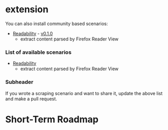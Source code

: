 # extension

You can also install community based scenarios:
- [Readability](https://github.com/a1sabau/gsf-extension-readability) - [v0.1.0](https://registry.npmjs.org/gsf-extension-readability/0.1.0)
  - extract content parsed by Firefox Reader View
  
### List of available scenarios
- [Readability](https://registry.npmjs.org/gsf-extension-readability/0.1.0)
  - extract content parsed by Firefox Reader View

### Subheader

If you wrote a scraping scenario and want to share it, update the above list and make a pull request.

# Short-Term Roadmap